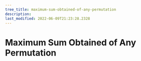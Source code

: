 ```yaml
---
tree_title: maximum-sum-obtained-of-any-permutation
description: 
last_modified: 2022-06-09T21:23:28.2328
---
```


# Maximum Sum Obtained of Any Permutation
